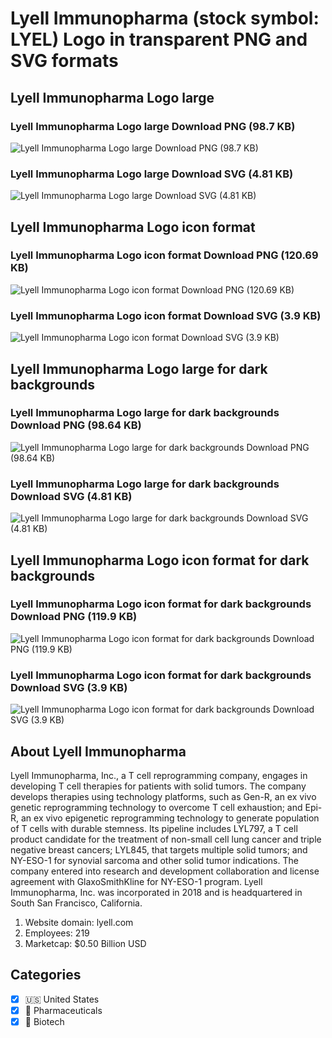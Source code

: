# Lyell Immunopharma (stock symbol: LYEL) Logo in transparent PNG and SVG formats

## Lyell Immunopharma Logo large

### Lyell Immunopharma Logo large Download PNG (98.7 KB)

![Lyell Immunopharma Logo large Download PNG (98.7 KB)](/img/orig/LYEL_BIG-f61ec377.png)

### Lyell Immunopharma Logo large Download SVG (4.81 KB)

![Lyell Immunopharma Logo large Download SVG (4.81 KB)](/img/orig/LYEL_BIG-efb1ab94.svg)

## Lyell Immunopharma Logo icon format

### Lyell Immunopharma Logo icon format Download PNG (120.69 KB)

![Lyell Immunopharma Logo icon format Download PNG (120.69 KB)](/img/orig/LYEL-34852d67.png)

### Lyell Immunopharma Logo icon format Download SVG (3.9 KB)

![Lyell Immunopharma Logo icon format Download SVG (3.9 KB)](/img/orig/LYEL-605312fb.svg)

## Lyell Immunopharma Logo large for dark backgrounds

### Lyell Immunopharma Logo large for dark backgrounds Download PNG (98.64 KB)

![Lyell Immunopharma Logo large for dark backgrounds Download PNG (98.64 KB)](/img/orig/LYEL_BIG.D-7a731c4e.png)

### Lyell Immunopharma Logo large for dark backgrounds Download SVG (4.81 KB)

![Lyell Immunopharma Logo large for dark backgrounds Download SVG (4.81 KB)](/img/orig/LYEL_BIG.D-158f156d.svg)

## Lyell Immunopharma Logo icon format for dark backgrounds

### Lyell Immunopharma Logo icon format for dark backgrounds Download PNG (119.9 KB)

![Lyell Immunopharma Logo icon format for dark backgrounds Download PNG (119.9 KB)](/img/orig/LYEL.D-fa9ff70e.png)

### Lyell Immunopharma Logo icon format for dark backgrounds Download SVG (3.9 KB)

![Lyell Immunopharma Logo icon format for dark backgrounds Download SVG (3.9 KB)](/img/orig/LYEL.D-90459620.svg)

## About Lyell Immunopharma

Lyell Immunopharma, Inc., a T cell reprogramming company, engages in developing T cell therapies for patients with solid tumors. The company develops therapies using technology platforms, such as Gen-R, an ex vivo genetic reprogramming technology to overcome T cell exhaustion; and Epi-R, an ex vivo epigenetic reprogramming technology to generate population of T cells with durable stemness. Its pipeline includes LYL797, a T cell product candidate for the treatment of non-small cell lung cancer and triple negative breast cancers; LYL845, that targets multiple solid tumors; and NY-ESO-1 for synovial sarcoma and other solid tumor indications. The company entered into research and development collaboration and license agreement with GlaxoSmithKline for NY-ESO-1 program. Lyell Immunopharma, Inc. was incorporated in 2018 and is headquartered in South San Francisco, California.

1. Website domain: lyell.com
2. Employees: 219
3. Marketcap: $0.50 Billion USD


## Categories
- [x] 🇺🇸 United States
- [x] 💊 Pharmaceuticals
- [x] 🧬 Biotech
